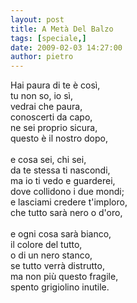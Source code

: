 ```yaml
---
layout: post
title: A Metà Del Balzo
tags: [speciale,]
date: 2009-02-03 14:27:00
author: pietro
---
```

Hai paura di te è così,<br/>tu non so, io sì,<br/>vedrai che paura,<br/>conoscerti da capo,<br/>ne sei proprio sicura,<br/>questo è il nostro dopo,<br/><br/>e cosa sei, chi sei,<br/>da te stessa ti nascondi,<br/>ma io ti vedo e guarderei,<br/>dove collidono i due mondi;<br/>e lasciami credere t'imploro,<br/>che tutto sarà nero o d'oro,<br/><br/>e ogni cosa sarà bianco,<br/>il colore del tutto,<br/>o di un nero stanco,<br/>se tutto verrà distrutto,<br/>ma non più questo fragile,<br/>spento grigiolino inutile.
